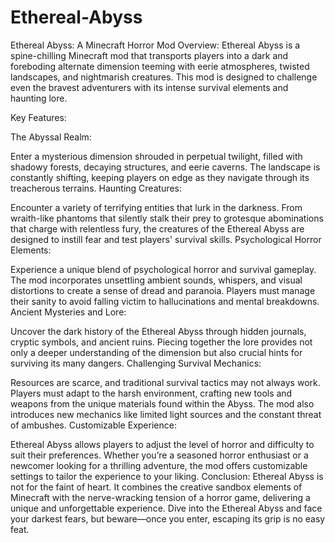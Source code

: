 # Ethereal-Abyss
Ethereal Abyss: A Minecraft Horror Mod
Overview:
Ethereal Abyss is a spine-chilling Minecraft mod that transports players into a dark and foreboding alternate dimension teeming with eerie atmospheres, twisted landscapes, and nightmarish creatures. This mod is designed to challenge even the bravest adventurers with its intense survival elements and haunting lore.

Key Features:

The Abyssal Realm:

Enter a mysterious dimension shrouded in perpetual twilight, filled with shadowy forests, decaying structures, and eerie caverns. The landscape is constantly shifting, keeping players on edge as they navigate through its treacherous terrains.
Haunting Creatures:

Encounter a variety of terrifying entities that lurk in the darkness. From wraith-like phantoms that silently stalk their prey to grotesque abominations that charge with relentless fury, the creatures of the Ethereal Abyss are designed to instill fear and test players' survival skills.
Psychological Horror Elements:

Experience a unique blend of psychological horror and survival gameplay. The mod incorporates unsettling ambient sounds, whispers, and visual distortions to create a sense of dread and paranoia. Players must manage their sanity to avoid falling victim to hallucinations and mental breakdowns.
Ancient Mysteries and Lore:

Uncover the dark history of the Ethereal Abyss through hidden journals, cryptic symbols, and ancient ruins. Piecing together the lore provides not only a deeper understanding of the dimension but also crucial hints for surviving its many dangers.
Challenging Survival Mechanics:

Resources are scarce, and traditional survival tactics may not always work. Players must adapt to the harsh environment, crafting new tools and weapons from the unique materials found within the Abyss. The mod also introduces new mechanics like limited light sources and the constant threat of ambushes.
Customizable Experience:

Ethereal Abyss allows players to adjust the level of horror and difficulty to suit their preferences. Whether you’re a seasoned horror enthusiast or a newcomer looking for a thrilling adventure, the mod offers customizable settings to tailor the experience to your liking.
Conclusion:
Ethereal Abyss is not for the faint of heart. It combines the creative sandbox elements of Minecraft with the nerve-wracking tension of a horror game, delivering a unique and unforgettable experience. Dive into the Ethereal Abyss and face your darkest fears, but beware—once you enter, escaping its grip is no easy feat.
